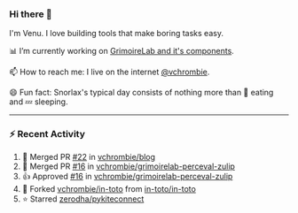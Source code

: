 ### Hi there 👋

I'm Venu. I love building tools that make boring tasks easy.

📊 I’m currently working on [GrimoireLab and it's components](https://chaoss.github.io/grimoirelab).

📫 How to reach me: I live on the internet [@vchrombie](https://www.google.co.in/search?q=vchrombie).

😄 Fun fact: Snorlax's typical day consists of nothing more than :doughnut: eating and :zzz: sleeping.

---

### :zap: Recent Activity

<!--RECENT_ACTIVITY:start-->
1. 🎉 Merged PR [#22](https://github.com/vchrombie/blog/pull/22) in [vchrombie/blog](https://github.com/vchrombie/blog)
2. 🎉 Merged PR [#16](https://github.com/vchrombie/grimoirelab-perceval-zulip/pull/16) in [vchrombie/grimoirelab-perceval-zulip](https://github.com/vchrombie/grimoirelab-perceval-zulip)
3. 👍 Approved [#16](https://github.com/vchrombie/grimoirelab-perceval-zulip/pull/16#pullrequestreview-1103462527) in [vchrombie/grimoirelab-perceval-zulip](https://github.com/vchrombie/grimoirelab-perceval-zulip)
4. 🔱 Forked [vchrombie/in-toto](https://github.com/vchrombie/in-toto) from [in-toto/in-toto](https://github.com/in-toto/in-toto)
5. ⭐ Starred [zerodha/pykiteconnect](https://github.com/zerodha/pykiteconnect)
<!--RECENT_ACTIVITY:end-->

<!--
**vchrombie/vchrombie** is a ✨ _special_ ✨ repository because its `README.md` (this file) appears on your GitHub profile.

Here are some ideas to get you started:

- 🔭 I’m currently working on ...
- 🌱 I’m currently learning ...
- 👯 I’m looking to collaborate on ...
- 🤔 I’m looking for help with ...
- 💬 Ask me about ...
- 📫 How to reach me: ...
- 😄 Pronouns: ...
- ⚡ Fun fact: ...
-->
